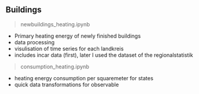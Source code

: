 ## Buildings

> newbuildings_heating.ipynb

- Primary heating energy of newly finished buildings
- data processing
- visulisation of time series for each landkreis
- includes incar data (first), later I used the dataset of the regionalstatistik

> consumption_heating.ipynb
- heating energy consumption per squaremeter for states
- quick data transformations for observable